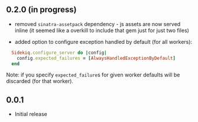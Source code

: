 ## 0.2.0 (in progress)

- removed `sinatra-assetpack` dependency - js assets are now served inline
  (it seemed like a overkill to include that gem just for just two files)

- added option to configure exception handled by default (for all workers):

``` ruby
  Sidekiq.configure_server do |config|
    config.expected_failures = [AlwaysHandledExceptionByDefault]
  end
```

Note: if you specify `expected_failure`s for given worker defaults will be
discarded (for that worker).

## 0.0.1

- Initial release
